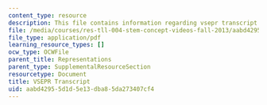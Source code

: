 ```yaml
---
content_type: resource
description: This file contains information regarding vsepr transcript.
file: /media/courses/res-tll-004-stem-concept-videos-fall-2013/aabd42955d1d5e13dba85da273407cf4_MITRES_TLL-004F13_VSEPR.pdf
file_type: application/pdf
learning_resource_types: []
ocw_type: OCWFile
parent_title: Representations
parent_type: SupplementalResourceSection
resourcetype: Document
title: VSEPR Transcript
uid: aabd4295-5d1d-5e13-dba8-5da273407cf4
---
```

